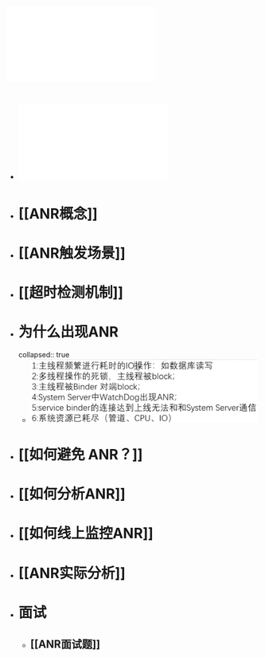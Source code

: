# ![ANR问题的产生机制.pdf](../assets/ANR问题的产生机制_1692874065148_0.pdf)
- # ![anr分析指导文档.pdf](../assets/anr分析指导文档_1692874152935_0.pdf)
- # [[ANR概念]]
- # [[ANR触发场景]]
- # [[超时检测机制]]
- # 为什么出现ANR
  collapsed:: true
	- ![image.png](../assets/image_1692881436353_0.png)
- # [[如何避免 ANR？]]
- # [[如何分析ANR]]
- # [[如何线上监控ANR]]
- # [[ANR实际分析]]
- # 面试
	- ## [[ANR面试题]]